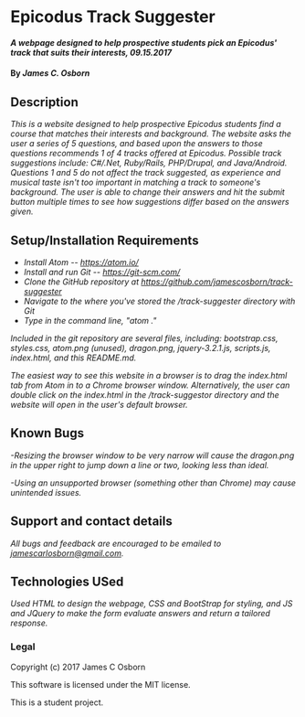 # Epicodus Track Suggester

#### _A webpage designed to help prospective students pick an Epicodus' track that suits their interests, 09.15.2017_

#### By _James C. Osborn_

## Description

_This is a website designed to help prospective Epicodus students find a course that matches their interests and background. The website asks the user a series of 5 questions, and based upon the answers to those questions recommends 1 of 4 tracks offered at Epicodus. Possible track suggestions include: C#/.Net, Ruby/Rails, PHP/Drupal, and Java/Android. Questions 1 and 5 do not affect the track suggested, as experience and musical taste isn't too important in matching a track to someone's background. The user is able to change their answers and hit the submit button multiple times to see how suggestions differ based on the answers given._

## Setup/Installation Requirements

* _Install Atom -- https://atom.io/_
* _Install and run Git -- https://git-scm.com/_
* _Clone the GitHub repository at https://github.com/jamescosborn/track-suggester_
* _Navigate to the where you've stored the /track-suggester directory with Git_
* _Type in the command line, "atom ."_

_Included in the git repository are several files, including: bootstrap.css, styles.css, atom.png (unused), dragon.png, jquery-3.2.1.js, scripts.js, index.html, and this README.md._

_The easiest way to see this website in a browser is to drag the index.html tab from Atom in to a Chrome browser window. Alternatively, the user can double click on the index.html in the /track-suggestor directory and the website will open in the user's default browser._

## Known Bugs

_-Resizing the browser window to be very narrow will cause the dragon.png in the upper right to jump down a line or two, looking less than ideal._

_-Using an unsupported browser (something other than Chrome) may cause unintended issues._

## Support and contact details

_All bugs and feedback are encouraged to be emailed to [jamescarlosborn@gmail.com](mailto:jamescarlosborn@gmail.com)._

## Technologies USed

_Used HTML to design the webpage, CSS and BootStrap for styling, and JS and JQuery to make the form evaluate answers and return a tailored response._

### Legal

Copyright (c) 2017 James C Osborn

This software is licensed under the MIT license.

This is a student project.
